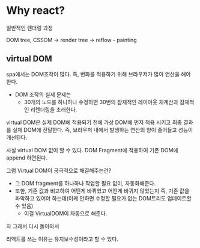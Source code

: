 # Why react?

일반적인 렌더링 과정

DOM tree, CSSOM -> render tree -> reflow - painting

## virtual DOM

spa에서는 DOM조작이 많다. 즉, 변화를 적용하기 위해 브라우저가 많이 연산을 해야한다.

- DOM 조작의 실제 문제는
  - 30개의 노드를 하나하나 수정하면 30번의 잠재적인 레이아웃 재계산과 잠재적인 리렌더링을 초래한다.

virtual DOM은 실제 DOM에 적용되기 전에 가상 DOM에 먼저 적용 시키고 최종 결과를 실제 DOM에 전달한다.
즉, 브라우저 내에서 발생하는 연산의 양이 줄어들고 성능이 개선된다.

사실 virtual DOM 없이 할 수 있다.
DOM Fragment에 적용하여 기존 DOM에 append 하면된다.

그럼 Virtual DOM이 궁극적으로 해결해주는건?

- 그 DOM fragment를 하나하나 작업할 필요 없이, 자동화해준다.
- 또한, 기존 값과 비교하여 어떤게 바뀌었고 어떤게 바뀌지 않았는지 즉, 기존 값을 파악하고 있어야 하는데(이케 안하면 수정할 필요가 없는 DOM트리도 업데이트할 수 있음)
  - 이걸 VirtualDOM이 자동으로 해준다.

자 그래서 다시 돌아와서

리액트를 쓰는 이유는 유지보수성이라고 할 수 있다.
